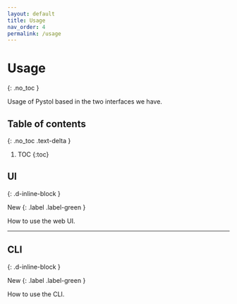 ```yaml
---
layout: default
title: Usage
nav_order: 4
permalink: /usage
---
```


# Usage
{: .no_toc }

Usage of Pystol based in the two interfaces we have.

## Table of contents
{: .no_toc .text-delta }

1. TOC
{:toc}

## UI
{: .d-inline-block }

New
{: .label .label-green }

How to use the web UI.

---

## CLI
{: .d-inline-block }

New
{: .label .label-green }

How to use the CLI.
